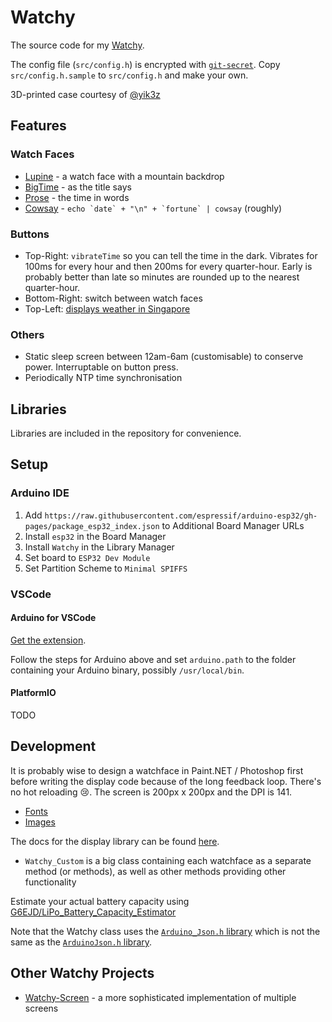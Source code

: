 # Watchy

The source code for my [Watchy](https://watchy.sqfmi.com/).

The config file (`src/config.h`) is encrypted with [`git-secret`](https://git-secret.io/). Copy `src/config.h.sample` to `src/config.h` and make your own.

3D-printed case courtesy of [@yik3z](https://github.com/yik3z/Watchy-CAD)

## Features

### Watch Faces

- [Lupine](./src/faces/Lupine/README.md) - a watch face with a mountain backdrop
- [BigTime](./src/faces/BigTime/README.md) - as the title says
- [Prose](./src/faces/Prose/README.md) - the time in words
- [Cowsay](./src/faces/Cowsay/README.md) - ``echo `date` + "\n" + `fortune` | cowsay`` (roughly)

### Buttons

- Top-Right: `vibrateTime` so you can tell the time in the dark. Vibrates for 100ms for every hour and then 200ms for every quarter-hour. Early is probably better than late so minutes are rounded up to the nearest quarter-hour.
- Bottom-Right: switch between watch faces
- Top-Left: [displays weather in Singapore](./src/apps/SGWeather/README.md)

### Others

- Static sleep screen between 12am-6am (customisable) to conserve power. Interruptable on button press.
- Periodically NTP time synchronisation

## Libraries

Libraries are included in the repository for convenience.

## Setup

### Arduino IDE

1. Add `https://raw.githubusercontent.com/espressif/arduino-esp32/gh-pages/package_esp32_index.json` to Additional Board Manager URLs
2. Install `esp32` in the Board Manager
3. Install `Watchy` in the Library Manager
4. Set board to `ESP32 Dev Module`
5. Set Partition Scheme to `Minimal SPIFFS`

### VSCode

#### Arduino for VSCode

[Get the extension](https://marketplace.visualstudio.com/items?itemName=vsciot-vscode.vscode-arduino).

Follow the steps for Arduino above and set `arduino.path` to the folder containing your Arduino binary, possibly `/usr/local/bin`.

#### PlatformIO

TODO

## Development

It is probably wise to design a watchface in Paint.NET / Photoshop first before writing the display code because of the long feedback loop. There's no hot reloading 😢. The screen is 200px x 200px and the DPI is 141.

- [Fonts](https://rop.nl/truetype2gfx/)
- [Images](https://javl.github.io/image2cpp/)

The docs for the display library can be found [here](https://learn.adafruit.com/adafruit-gfx-graphics-library/overview).

- `Watchy_Custom` is a big class containing each watchface as a separate method (or methods), as well as other methods providing other functionality

Estimate your actual battery capacity using [G6EJD/LiPo_Battery_Capacity_Estimator](https://github.com/G6EJD/LiPo_Battery_Capacity_Estimator)

Note that the Watchy class uses the [`Arduino_Json.h` library](https://arduinojson.org/) which is not the same as the [`ArduinoJson.h` library](https://arduinojson.org/).

## Other Watchy Projects

- [Watchy-Screen](https://github.com/charles-haynes/Watchy-Screen/tree/master/src) - a more sophisticated implementation of multiple screens
